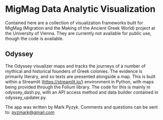 # MigMag Data Analytic Visualization
Contained here are a collection of visualization frameworks built for MigMag (Migration and the Making of the Ancient Greek World) project at the University of Vienna. They are currently not available for public use, though the code is available. 
## Odyssey
The Odyssey visualizer maps and tracks the journeys of a number of mythical and historical founders of Greek colonies. The evidence is primarily literary, and so texts are presented alongside a map. This is built within a Streamlit (https://streamlit.io/) environment in Python, with maps being provided through the Folium library. The code for this is mainly in odyssey_dash.py, with an API access method and data builder contained in odyssey_updater.py.

The app was written by Mark Pyzyk. Comments and questions can be sent to: pyzmark@gmail.com
